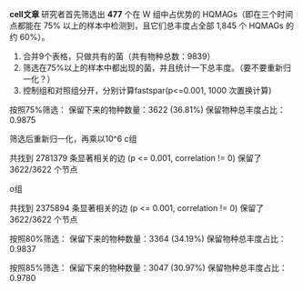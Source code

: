 **cell文章** 研究者首先筛选出 **477** 个在 W 组中占优势的 HQMAGs（即在三个时间点都能在 75% 以上的样本中检测到，且它们总丰度占全部 1,845 个 HQMAGs 的约 60%）。 

1. 合并9个表格，只做共有的菌（共有物种总数：9839）
2. 筛选在75%以上的样本中都出现的菌，并且统计一下总丰度。（要不要重新归一化？）
3. 控制组和对照组分开，分别计算fastspar(p<=0.001, 1000 次置换计算)

按照75%筛选：
保留下来的物种数量：3622 (36.81%)
保留物种总丰度占比：0.9875 

筛选后重新归一化，再乘以10^6
c组 

共找到 2781379 条显著相关的边 (p <= 0.001, correlation != 0) 
保留了 3622/3622 个节点 

o组 

共找到 2375894 条显著相关的边 (p <= 0.001, correlation != 0) 
保留了 3622/3622 个节点



按照80%筛选：
保留下来的物种数量：3364 (34.19%)
保留物种总丰度占比：0.9837 

按照85%筛选：
保留下来的物种数量：3047 (30.97%)
保留物种总丰度占比：0.9780
